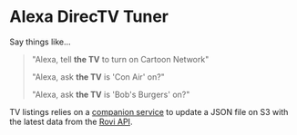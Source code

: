 # Alexa DirecTV Tuner

Say things like...

> "Alexa, tell **the TV** to turn on Cartoon Network"
>
> "Alexa, ask **the TV** is 'Con Air' on?"
>
> "Alexa, ask **the TV** is 'Bob's Burgers' on?"

TV listings relies on a [companion service](https://github.com/radiantnode/tv-listings-updater) to update a JSON file on S3 with the latest data from the [Rovi API](http://developer.rovicorp.com).